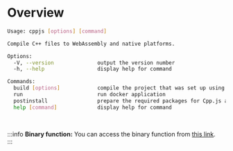 # Overview
```bash
Usage: cppjs [options] [command]

Compile C++ files to WebAssembly and native platforms.

Options:
  -V, --version              output the version number
  -h, --help                 display help for command

Commands:
  build [options]            compile the project that was set up using Cpp.js
  run                        run docker application
  postinstall                prepare the required packages for Cpp.js after installation
  help [command]             display help for command
```

<br />

:::info 
**Binary function:** You can access the binary function from [this link](https://github.com/bugra9/cpp.js/blob/main/packages/cpp.js/src/bin.js).  
:::
